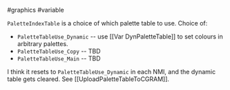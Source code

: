 #graphics #variable 

`PaletteIndexTable` is a choice of which palette table to use. Choice of:
* `PaletteTableUse_Dynamic` -- use [[Var DynPaletteTable]] to set colours in arbitrary palettes.
* `PaletteTableUse_Copy` -- TBD
* `PaletteTableUse_Main` -- TBD

I think it resets to `PaletteTableUse_Dynamic` in each NMI, and the dynamic table gets cleared. See [[UploadPaletteTableToCGRAM]].